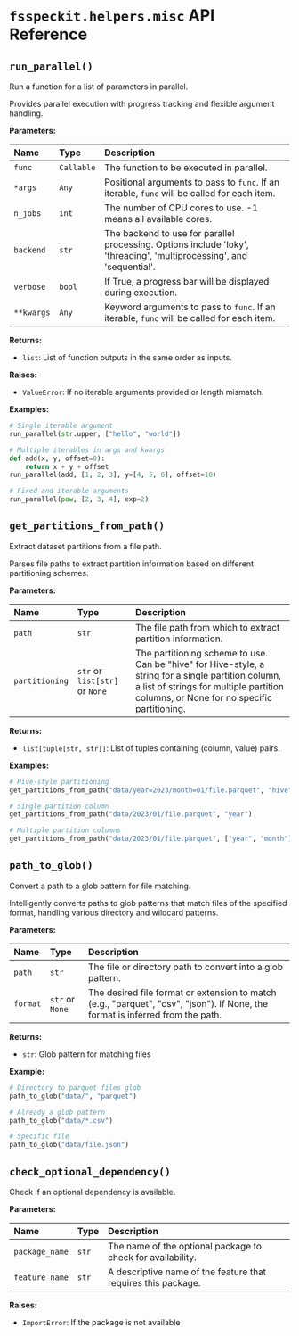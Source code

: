 # `fsspeckit.helpers.misc` API Reference

## `run_parallel()`

Run a function for a list of parameters in parallel.

Provides parallel execution with progress tracking and flexible argument handling.

**Parameters:**

| Name | Type | Description |
|:---|:---|:---|
| `func` | `Callable` | The function to be executed in parallel. |
| `*args` | `Any` | Positional arguments to pass to `func`. If an iterable, `func` will be called for each item. |
| `n_jobs` | `int` | The number of CPU cores to use. -1 means all available cores. |
| `backend` | `str` | The backend to use for parallel processing. Options include 'loky', 'threading', 'multiprocessing', and 'sequential'. |
| `verbose` | `bool` | If True, a progress bar will be displayed during execution. |
| `**kwargs` | `Any` | Keyword arguments to pass to `func`. If an iterable, `func` will be called for each item. |

**Returns:**

- `list`: List of function outputs in the same order as inputs.

**Raises:**

- `ValueError`: If no iterable arguments provided or length mismatch.

**Examples:**
```python
# Single iterable argument
run_parallel(str.upper, ["hello", "world"])

# Multiple iterables in args and kwargs
def add(x, y, offset=0):
    return x + y + offset
run_parallel(add, [1, 2, 3], y=[4, 5, 6], offset=10)

# Fixed and iterable arguments
run_parallel(pow, [2, 3, 4], exp=2)
```

## `get_partitions_from_path()`

Extract dataset partitions from a file path.

Parses file paths to extract partition information based on different partitioning schemes.

**Parameters:**

| Name | Type | Description |
|:---|:---|:---|
| `path` | `str` | The file path from which to extract partition information. |
| `partitioning` | `str` or `list[str]` or `None` | The partitioning scheme to use. Can be "hive" for Hive-style, a string for a single partition column, a list of strings for multiple partition columns, or None for no specific partitioning. |

**Returns:**

- `list[tuple[str, str]]`: List of tuples containing (column, value) pairs.

**Examples:**
```python
# Hive-style partitioning
get_partitions_from_path("data/year=2023/month=01/file.parquet", "hive")

# Single partition column
get_partitions_from_path("data/2023/01/file.parquet", "year")

# Multiple partition columns
get_partitions_from_path("data/2023/01/file.parquet", ["year", "month"])
```

## `path_to_glob()`

Convert a path to a glob pattern for file matching.

Intelligently converts paths to glob patterns that match files of the specified format, handling various directory and wildcard patterns.

**Parameters:**

| Name | Type | Description |
|:---|:---|:---|
| `path` | `str` | The file or directory path to convert into a glob pattern. |
| `format` | `str` or `None` | The desired file format or extension to match (e.g., "parquet", "csv", "json"). If None, the format is inferred from the path. |

**Returns:**

- `str`: Glob pattern for matching files

**Example:**
```python
# Directory to parquet files glob
path_to_glob("data/", "parquet")

# Already a glob pattern
path_to_glob("data/*.csv")

# Specific file
path_to_glob("data/file.json")
```

## `check_optional_dependency()`

Check if an optional dependency is available.

**Parameters:**

| Name | Type | Description |
|:---|:---|:---|
| `package_name` | `str` | The name of the optional package to check for availability. |
| `feature_name` | `str` | A descriptive name of the feature that requires this package. |

**Raises:**

- `ImportError`: If the package is not available
